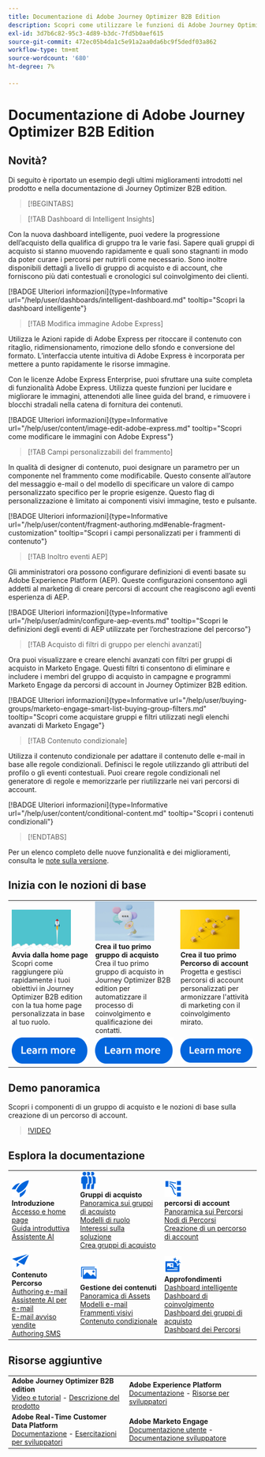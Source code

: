 ```yaml
---
title: Documentazione di Adobe Journey Optimizer B2B Edition
description: Scopri come utilizzare le funzioni di Adobe Journey Optimizer B2B edition per orchestrare account e acquistare percorsi di gruppi utilizzando l’intelligenza artificiale generativa integrata e l’automazione leader di settore.
exl-id: 3d7b6c82-95c3-4d89-b3dc-7fd5b0aef615
source-git-commit: 472ec05b4da1c5e91a2aa0da6bc9f5dedf03a862
workflow-type: tm+mt
source-wordcount: '680'
ht-degree: 7%

---
```


# Documentazione di Adobe Journey Optimizer B2B Edition

## Novità?

Di seguito è riportato un esempio degli ultimi miglioramenti introdotti nel prodotto e nella documentazione di Journey Optimizer B2B edition.

>[!BEGINTABS]

>[!TAB Dashboard di Intelligent Insights]

Con la nuova dashboard intelligente, puoi vedere la progressione dell’acquisto della qualifica di gruppo tra le varie fasi. Sapere quali gruppi di acquisto si stanno muovendo rapidamente e quali sono stagnanti in modo da poter curare i percorsi per nutrirli come necessario. Sono inoltre disponibili dettagli a livello di gruppo di acquisto e di account, che forniscono più dati contestuali e cronologici sul coinvolgimento dei clienti.

[!BADGE Ulteriori informazioni]{type=Informative url="/help/user/dashboards/intelligent-dashboard.md" tooltip="Scopri la dashboard intelligente"}

>[!TAB Modifica immagine Adobe Express]

Utilizza le Azioni rapide di Adobe Express per ritoccare il contenuto con ritaglio, ridimensionamento, rimozione dello sfondo e conversione del formato. L’interfaccia utente intuitiva di Adobe Express è incorporata per mettere a punto rapidamente le risorse immagine.

Con le licenze Adobe Express Enterprise, puoi sfruttare una suite completa di funzionalità Adobe Express. Utilizza queste funzioni per lucidare e migliorare le immagini, attenendoti alle linee guida del brand, e rimuovere i blocchi stradali nella catena di fornitura dei contenuti.

[!BADGE Ulteriori informazioni]{type=Informative url="/help/user/content/image-edit-adobe-express.md" tooltip="Scopri come modificare le immagini con Adobe Express"}

>[!TAB Campi personalizzabili del frammento]

In qualità di designer di contenuto, puoi designare un parametro per un componente nel frammento come modificabile. Questo consente all’autore del messaggio e-mail o del modello di specificare un valore di campo personalizzato specifico per le proprie esigenze. Questo flag di personalizzazione è limitato ai componenti visivi immagine, testo e pulsante.

[!BADGE Ulteriori informazioni]{type=Informative url="/help/user/content/fragment-authoring.md#enable-fragment-customization" tooltip="Scopri i campi personalizzati per i frammenti di contenuto"}

>[!TAB Inoltro eventi AEP]

Gli amministratori ora possono configurare definizioni di eventi basate su Adobe Experience Platform (AEP). Queste configurazioni consentono agli addetti al marketing di creare percorsi di account che reagiscono agli eventi esperienza di AEP.

[!BADGE Ulteriori informazioni]{type=Informative url="/help/user/admin/configure-aep-events.md" tooltip="Scopri le definizioni degli eventi di AEP utilizzate per l’orchestrazione del percorso"}

>[!TAB Acquisto di filtri di gruppo per elenchi avanzati]

Ora puoi visualizzare e creare elenchi avanzati con filtri per gruppi di acquisto in Marketo Engage. Questi filtri ti consentono di eliminare e includere i membri del gruppo di acquisto in campagne e programmi Marketo Engage da percorsi di account in Journey Optimizer B2B edition.

[!BADGE Ulteriori informazioni]{type=Informative url="/help/user/buying-groups/marketo-engage-smart-list-buying-group-filters.md" tooltip="Scopri come acquistare gruppi e filtri utilizzati negli elenchi avanzati di Marketo Engage"}

>[!TAB Contenuto condizionale]

Utilizza il contenuto condizionale per adattare il contenuto delle e-mail in base alle regole condizionali. Definisci le regole utilizzando gli attributi del profilo o gli eventi contestuali. Puoi creare regole condizionali nel generatore di regole e memorizzarle per riutilizzarle nei vari percorsi di account.

[!BADGE Ulteriori informazioni]{type=Informative url="/help/user/content/conditional-content.md" tooltip="Scopri i contenuti condizionali"}

>[!ENDTABS]

Per un elenco completo delle nuove funzionalità e dei miglioramenti, consulta le [note sulla versione](../user/release-notes/release-notes.md). <!-- Stay up-to-date with the latest changes in our documentation by visiting the [documentation updates page](using/rn/documentation-updates.md).-->

## Inizia con le nozioni di base

<table style="table-layout:fixed">
  <tr style="border: 0;">
    <td>
    <a href="home-page.md"><img width="120px" src="./assets/launch.png" alt="Lancio utilizzo prodotto"></a>
    <div><strong>Avvia dalla home page</strong><br/>Scopri come raggiungere più rapidamente i tuoi obiettivi in Journey Optimizer B2B edition con la tua home page personalizzata in base al tuo ruolo.</div>
    </td>
      <td>
    <a href="buying-groups/buying-groups-overview.md"><img width="120px" src="./assets/communication.png" alt="Gruppi acquisti"></a>
    <div><strong>Crea il tuo primo gruppo di acquisto</strong><br/>Crea il tuo primo gruppo di acquisto in Journey Optimizer B2B edition per automatizzare il processo di coinvolgimento e qualificazione dei contatti.</div>
    </td>
    <td>
    <a href="journeys/journey-overview.md"><img width="120px" src="./assets/flow.png" alt="Percorsi di account"></a>
    <div><strong>Crea il tuo primo Percorso di account</strong><br/>Progetta e gestisci percorsi di account personalizzati per armonizzare l'attività di marketing con il coinvolgimento mirato. 
    </div>
    </td>
  </tr>
  <tr style="border: 0;">
    <td align="center"><a href="home-page.md"><img src="../assets/learn-more.svg" alt="Ulteriori informazioni"></a></td>
    <td align="center"><a href="buying-groups/buying-groups-overview.md"><img src="../assets/learn-more.svg" alt="Ulteriori informazioni"></a></td>
    <td align="center"><a href="journeys/journey-overview.md"><img src="../assets/learn-more.svg" alt="Ulteriori informazioni"></a></td>
    </tr>
</table>

## Demo panoramica

Scopri i componenti di un gruppo di acquisto e le nozioni di base sulla creazione di un percorso di account.

>[!VIDEO](https://video.tv.adobe.com/v/3432054?quality=12)

## Esplora la documentazione

<table style="table-layout:auto">
  <tr style="border: 0;">
    <td>
      <img src="../assets/do-not-localize/icon-quick-start.svg" width="35px" alt="Introduzione"><br/>
      <strong>Introduzione</strong><br/><a href="home-page.md">Accesso e home page</a><br/><a href="./start/get-started.md">Guida introduttiva</a> <br/><a href="./ai-assistant/ai-assistant-overview.md">Assistente AI</a>
    </td>
    <!--
    <td>
      <img src="../assets/do-not-localize/icon-configure.svg" width="35px"><br/>
      <strong>Configuration<br/>administration</strong><br/><a href="using/configuration/channel-surfaces.md">Channel surfaces</a> - <a href="using/configuration/about-data-sources-events-actions.md">Configure journeys</a>  - <a href="using/administration/permissions-overview.md">Access control</a> - <a href="using/administration/sandboxes.md">Sandboxes management</a>
    </td> -->
    <td>
      <img src="../assets/do-not-localize/icon_audience.svg" width="35px" alt="Gruppi acquisti"><br/>
      <strong>Gruppi di acquisto</strong><br/><a href="./buying-groups/buying-groups-overview.md">Panoramica sui gruppi di acquisto</a><br/><a href="./buying-groups/buying-groups-role-templates.md">Modelli di ruolo</a><br/><a href="./buying-groups/solution-interests.md">Interessi sulla soluzione</a><br/><a href="./buying-groups/buying-groups-create.md">Crea gruppi di acquisto</a>
    </td>
    <td>
      <img src="../assets/do-not-localize/icon-paths.svg" width="35px" alt="Percorsi di account"><br/>
      <strong>percorsi di account</strong><br/><a href="./journeys/journey-overview.md">Panoramica sui Percorsi</a><br/><a href="./journeys/journey-nodes.md">Nodi di Percorsi</a><br/><a href="./journeys/journey-overview.md#create-an-account-journey">Creazione di un percorso di account</a>
    </td>
  </tr>
  <tr style="border: 0;">
    <td>
      <img src="../assets/do-not-localize/icon-campaign.svg" width="35px" alt="Contenuto percorso"><br/>
      <strong>Contenuto Percorso</strong><br/><a href="./content/email-authoring.md">Authoring e-mail</a><br/><a href="./content/ai-assistant-emails.md">Assistente AI per e-mail</a><br/><a href="./content/sales-alert-email.md">E-mail avviso vendite</a><br/><a href="./content/sms-authoring.md">Authoring SMS</a>
    </td>
        <td>
      <img src="../assets/do-not-localize/icon_assets.svg" width="35px" alt="Gestione dei contenuti"><br/>
      <strong>Gestione dei contenuti</strong><br/><a href="./content/assets-overview.md">Panoramica di Assets</a><br/><a href="./content/email-templates.md">Modelli e-mail</a><br/><a href="./content/fragments.md">Frammenti visivi</a><br/><a href="./content/conditional-content.md">Contenuto condizionale</a>
    </td>
    <td>
      <img src="../assets/do-not-localize/icon-offer.svg" width="35px" alt="Approfondimenti e dashboard"><br/>
      <strong>Approfondimenti</strong><br/><a href="./dashboards/intelligent-dashboard.md">Dashboard intelligente</a><br/><a href="./dashboards/engagement-dashboard.md">Dashboard di coinvolgimento</a><br/><a href="./dashboards/buying-groups-dashboard.md">Dashboard dei gruppi di acquisto</a><br/><a href="./dashboards/journeys-dashboard.md">Dashboard dei Percorsi</a>
    </td>

</tr>
</table>

## Risorse aggiuntive

<table style="table-layout:fixed"><tr style="border: 0;">
<tr><td><strong>Adobe Journey Optimizer B2B edition</strong><br/>
<a href="https://experienceleague.adobe.com/en/docs/journey-optimizer-b2b-learn/tutorials/overview" target="_blank">Video e tutorial</a> - <a href="https://helpx.adobe.com/legal/product-descriptions/adobe-journey-optimizer-b2b.html" target="_blank">Descrizione del prodotto</a> <!-- - <a href="https://www.adobe.com/content/dam/cc/en/security/pdfs/AJO_SecurityOverview.pdf" target="_blank">Security overview (PDF)</a> - <a href="https://developer.adobe.com/journey-optimizer-apis/" target="_blank">APIs reference</a> - <a href="https://experienceleague.adobe.com/tools/ajo-schemas/schema-dictionary.html" target="_blank">Journey Optimizer Schema Dictionary</a> -->
</td>
<td><strong>Adobe Experience Platform</strong><br/>
<a href="https://experienceleague.adobe.com/en/docs/experience-platform/landing/home" target="_blank">Documentazione</a> - <a href="https://business.adobe.com/products/experience-platform/documentation-and-developer-resources.html" target="_blank">Risorse per sviluppatori</a>
</td></tr>
<tr><td><strong>Adobe Real-Time Customer Data Platform</strong><br/>
<a href="https://experienceleague.adobe.com/it/docs/experience-platform/rtcdp/home" target="_blank">Documentazione</a> - <a href="https://experienceleague.adobe.com/en/docs/platform-learn/getting-started-for-data-architects-and-data-engineers/overview" target="_blank">Esercitazioni per sviluppatori</a>
</td><td><strong>Adobe Marketo Engage</strong><br/>
<a href="https://experienceleague.adobe.com/it/docs/marketo/using/home" target="_blank">Documentazione utente</a> - <a href="https://experienceleague.adobe.com/en/docs/marketo-developer/marketo/home" target="_blank">Documentazione sviluppatore</a>
</td>
</tr></table>

